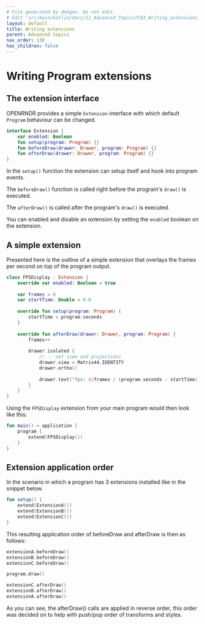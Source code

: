 ```yaml
---
# File generated by dokgen. Do not edit. 
# Edit 'src/main/kotlin/docs/11_Advanced_Topics/C03_Writing_extensions.kt' instead.
layout: default
title: Writing extensions
parent: Advanced topics
nav_order: 130
has_children: false
---
```

 
# Writing Program extensions

## The extension interface

OPENRNDR provides a simple `Extension` interface with which default 
`Program` behaviour can be changed.

```kotlin
interface Extension {
    var enabled: Boolean
    fun setup(program: Program) {}
    fun beforeDraw(drawer: Drawer, program: Program) {}
    fun afterDraw(drawer: Drawer, program: Program) {}
}
```

In the `setup()` function the extension can setup itself and hook into 
program events.

The `beforeDraw()` function is called right before the program's `draw()` 
is executed.

The `afterDraw()` is called after the program's `draw()` is executed.

You can enabled and disable an extension by setting the `enabled` boolean 
on the extension.

## A simple extension

Presented here is the outline of a simple extension that overlays the 
frames per second on top of the program output. 
 
```kotlin
class FPSDisplay : Extension {
    override var enabled: Boolean = true
    
    var frames = 0
    var startTime: Double = 0.0
    
    override fun setup(program: Program) {
        startTime = program.seconds
    }
    
    override fun afterDraw(drawer: Drawer, program: Program) {
        frames++
        
        drawer.isolated {
            // -- set view and projections
            drawer.view = Matrix44.IDENTITY
            drawer.ortho()
            
            drawer.text("fps: ${frames / (program.seconds - startTime)}")
        }
    }
}
``` 
 
Using the `FPSDisplay` extension from your main program would then 
look like this: 
 
```kotlin
fun main() = application {
    program {
        extend(FPSDisplay())
    }
}
``` 
 
## Extension application order

In the scenario in which a program has 3 extensions installed like in 
the snippet below.

```kotlin
fun setup() {
    extend(ExtensionA())
    extend(ExtensionB())
    extend(ExtensionC())
}
```

This resulting application order of beforeDraw and afterDraw is then as follows:

```kotlin
extensionA.beforeDraw()
extensionB.beforeDraw()
extensionC.beforeDraw()

program.draw()

extensionC.afterDraw()
extensionB.afterDraw()
extensionA.afterDraw()
```

As you can see, the afterDraw() calls are applied in reverse order, 
this order was decided on to help with push/pop order of transforms and styles. 

